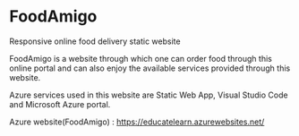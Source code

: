 # FoodAmigo
Responsive online food delivery static website

FoodAmigo is a website through which one can order food through this online portal and can also enjoy the available services provided through this website.

Azure services used in this website are Static Web App, Visual Studio Code and Microsoft Azure portal.

Azure website(FoodAmigo) : https://educatelearn.azurewebsites.net/

